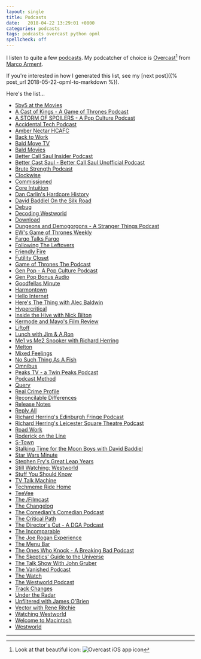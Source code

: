 ```yaml
---
layout: single
title: Podcasts
date:   2018-04-22 13:29:01 +0800
categories: podcasts
tags: podcasts overcast python opml
spellcheck: off
---
```


I listen to quite a few [podcasts](https://en.wikipedia.org/wiki/Podcast). My podcatcher of choice is [Overcast](https://overcast.fm/)[^fn-icon] from [Marco Arment](https://marco.org/).

If you're interested in how I generated this list, see my [next post]({% post_url 2018-05-22-opml-to-markdown %}).

Here's the list...

* [5by5 at the Movies](http://5by5.tv/movies) <a style="color:#fa9b39" href="http://feeds.5by5.tv/movies" itemprop="sameAs"> <i class="fas fa-fw fa-rss-square" aria-hidden="true"></i></a>
* [A Cast of Kings - A Game of Thrones Podcast](http://www.slashfilm.com/) <a style="color:#fa9b39" href="http://feeds.feedburner.com/castofkings" itemprop="sameAs"> <i class="fas fa-fw fa-rss-square" aria-hidden="true"></i></a>
* [A STORM OF SPOILERS - A Pop Culture Podcast](http://stormofspoilers.com/) <a style="color:#fa9b39" href="http://feeds.feedburner.com/AStormOfSpoilers" itemprop="sameAs"> <i class="fas fa-fw fa-rss-square" aria-hidden="true"></i></a>
* [Accidental Tech Podcast](http://atp.fm/) <a style="color:#fa9b39" href="http://atp.fm/episodes?format=rss" itemprop="sameAs"> <i class="fas fa-fw fa-rss-square" aria-hidden="true"></i></a>
* [Amber Nectar HCAFC](http://www.ambernectar.org/) <a style="color:#fa9b39" href="http://feeds.soundcloud.com/users/soundcloud:users:54747069/sounds.rss" itemprop="sameAs"> <i class="fas fa-fw fa-rss-square" aria-hidden="true"></i></a>
* [Back to Work](http://5by5.tv/b2w) <a style="color:#fa9b39" href="http://feeds.5by5.tv/b2w" itemprop="sameAs"> <i class="fas fa-fw fa-rss-square" aria-hidden="true"></i></a>
* [Bald Move TV](http://baldmove.com/category/tv-podcast) <a style="color:#fa9b39" href="http://baldmove.com/feed/ad-free-tv-podcast/" itemprop="sameAs"> <i class="fas fa-fw fa-rss-square" aria-hidden="true"></i></a>
* [Bald Movies](http://baldmove.com/category/bald-movies/) <a style="color:#fa9b39" href="http://baldmove.com/feed/ad-free-bald-movies/" itemprop="sameAs"> <i class="fas fa-fw fa-rss-square" aria-hidden="true"></i></a>
* [Better Call Saul Insider Podcast](http://blogs.amctv.com/better-call-saul/podcasts/) <a style="color:#fa9b39" href="http://movietouch.sony.com.edgesuite.net/podcasts/better_call_saul_v1/better_call_saul_insider_podcast.xml" itemprop="sameAs"> <i class="fas fa-fw fa-rss-square" aria-hidden="true"></i></a>
* [Better Cast Saul - Better Call Saul Unofficial Podcast](http://baldmove.com/category/better-call-saul/) <a style="color:#fa9b39" href="http://baldmove.com/feed/ad-free-better-call-saul/" itemprop="sameAs"> <i class="fas fa-fw fa-rss-square" aria-hidden="true"></i></a>
* [Brute Strength Podcast](http://brutestrength.libsyn.com/podcast) <a style="color:#fa9b39" href="http://brutestrength.libsyn.com/rss" itemprop="sameAs"> <i class="fas fa-fw fa-rss-square" aria-hidden="true"></i></a>
* [Clockwise](https://www.relay.fm/clockwise) <a style="color:#fa9b39" href="https://www.relay.fm/clockwise/feed" itemprop="sameAs"> <i class="fas fa-fw fa-rss-square" aria-hidden="true"></i></a>
* [Commissioned](http://baldmove.com/tag/commissioned/) <a style="color:#fa9b39" href="http://baldmove.com/feed/commissioned/" itemprop="sameAs"> <i class="fas fa-fw fa-rss-square" aria-hidden="true"></i></a>
* [Core Intuition](http://www.coreint.org/) <a style="color:#fa9b39" href="http://coreint.org/podcast.xml/" itemprop="sameAs"> <i class="fas fa-fw fa-rss-square" aria-hidden="true"></i></a>
* [Dan Carlin's Hardcore History](http://www.dancarlin.com/) <a style="color:#fa9b39" href="http://feeds.feedburner.com/dancarlin/history?format=xml" itemprop="sameAs"> <i class="fas fa-fw fa-rss-square" aria-hidden="true"></i></a>
* [David Baddiel On the Silk Road](http://www.discoveryuk.com/shows/david-baddiel-on-the-silk-road/) <a style="color:#fa9b39" href="http://rss.acast.com/davidbaddielonthesilkroad" itemprop="sameAs"> <i class="fas fa-fw fa-rss-square" aria-hidden="true"></i></a>
* [Debug](http://www.imore.com/debug/) <a style="color:#fa9b39" href="http://feeds.feedburner.com/debugshow" itemprop="sameAs"> <i class="fas fa-fw fa-rss-square" aria-hidden="true"></i></a>
* [Decoding Westworld](http://soundcloud.com/decodingwestworld) <a style="color:#fa9b39" href="http://feeds.soundcloud.com/users/soundcloud:users:259871793/sounds.rss" itemprop="sameAs"> <i class="fas fa-fw fa-rss-square" aria-hidden="true"></i></a>
* [Download](https://www.relay.fm/download) <a style="color:#fa9b39" href="https://www.relay.fm/download/feed" itemprop="sameAs"> <i class="fas fa-fw fa-rss-square" aria-hidden="true"></i></a>
* [Dungeons and Demogorgons - A Stranger Things Podcast](http://baldmove.com/category/stranger-things/) <a style="color:#fa9b39" href="http://baldmove.com/feed/ad-free-stranger-things/" itemprop="sameAs"> <i class="fas fa-fw fa-rss-square" aria-hidden="true"></i></a>
* [EW's Game of Thrones Weekly](https://art19.com/shows/ews-game-of-thrones-weekly) <a style="color:#fa9b39" href="http://feeds.feedburner.com/ew-got-pod" itemprop="sameAs"> <i class="fas fa-fw fa-rss-square" aria-hidden="true"></i></a>
* [Fargo Talks Fargo](http://fargotalksfargo.com/) <a style="color:#fa9b39" href="http://fargotalksfargo.com/feed/" itemprop="sameAs"> <i class="fas fa-fw fa-rss-square" aria-hidden="true"></i></a>
* [Following The Leftovers](http://baldmove.com/category/the-leftovers/) <a style="color:#fa9b39" href="http://baldmove.com/feed/ad-free-the-leftovers/" itemprop="sameAs"> <i class="fas fa-fw fa-rss-square" aria-hidden="true"></i></a>
* [Friendly Fire](https://art19.com/shows/friendly-fire) <a style="color:#fa9b39" href="http://feeds.feedburner.com/FriendlyFirePod" itemprop="sameAs"> <i class="fas fa-fw fa-rss-square" aria-hidden="true"></i></a>
* [Futility Closet](https://www.futilitycloset.com/) <a style="color:#fa9b39" href="http://feedpress.me/futilitycloset" itemprop="sameAs"> <i class="fas fa-fw fa-rss-square" aria-hidden="true"></i></a>
* [Game of Thrones The Podcast](http://baldmove.com/category/game-of-thrones/) <a style="color:#fa9b39" href="http://baldmove.com/feed/ad-free-game-of-thrones/" itemprop="sameAs"> <i class="fas fa-fw fa-rss-square" aria-hidden="true"></i></a>
* [Gen Pop - A Pop Culture Podcast](http://genpopshow.com/) <a style="color:#fa9b39" href="http://feeds.soundcloud.com/users/soundcloud:users:272776774/sounds.rss" itemprop="sameAs"> <i class="fas fa-fw fa-rss-square" aria-hidden="true"></i></a>
* [Gen Pop Bonus Audio](https://www.patreon.com/genpopshow) <a style="color:#fa9b39" href="http://feeds.feedburner.com/GenPopBonus" itemprop="sameAs"> <i class="fas fa-fw fa-rss-square" aria-hidden="true"></i></a>
* [Goodfellas Minute](http://goodfellasminute.com/) <a style="color:#fa9b39" href="http://feeds.feedburner.com/goodfellasminute" itemprop="sameAs"> <i class="fas fa-fw fa-rss-square" aria-hidden="true"></i></a>
* [Harmontown](http://www.harmontown.com/) <a style="color:#fa9b39" href="http://feeds.feedburner.com/HarmontownPodcast" itemprop="sameAs"> <i class="fas fa-fw fa-rss-square" aria-hidden="true"></i></a>
* [Hello Internet](http://www.hellointernet.fm/) <a style="color:#fa9b39" href="http://www.hellointernet.fm/podcast?format=rss" itemprop="sameAs"> <i class="fas fa-fw fa-rss-square" aria-hidden="true"></i></a>
* [Here's The Thing with Alec Baldwin](http://www.wnycstudios.org/shows/heresthething) <a style="color:#fa9b39" href="http://feeds.feedburner.com/wnycheresthething" itemprop="sameAs"> <i class="fas fa-fw fa-rss-square" aria-hidden="true"></i></a>
* [Hypercritical](http://5by5.tv/hypercritical) <a style="color:#fa9b39" href="http://feeds.5by5.tv/hypercritical" itemprop="sameAs"> <i class="fas fa-fw fa-rss-square" aria-hidden="true"></i></a>
* [Inside the Hive with Nick Bilton](https://art19.com/shows/inside-the-hive) <a style="color:#fa9b39" href="http://feeds.feedburner.com/inside-the-hive" itemprop="sameAs"> <i class="fas fa-fw fa-rss-square" aria-hidden="true"></i></a>
* [Kermode and Mayo's Film Review](http://www.bbc.co.uk/programmes/b00lvdrj) <a style="color:#fa9b39" href="https://podcasts.files.bbci.co.uk/b00lvdrj.rss" itemprop="sameAs"> <i class="fas fa-fw fa-rss-square" aria-hidden="true"></i></a>
* [Liftoff](https://www.relay.fm/liftoff) <a style="color:#fa9b39" href="https://www.relay.fm/liftoff/feed" itemprop="sameAs"> <i class="fas fa-fw fa-rss-square" aria-hidden="true"></i></a>
* [Lunch with Jim & A.Ron](http://baldmove.com/) <a style="color:#fa9b39" href="http://baldmove.com/feed/lwja" itemprop="sameAs"> <i class="fas fa-fw fa-rss-square" aria-hidden="true"></i></a>
* [Me1 vs Me2 Snooker with Richard Herring](https://www.comedy.co.uk/podcasts/richard_herring_snooker/) <a style="color:#fa9b39" href="http://feeds.feedburner.com/RichardHerringSnooker" itemprop="sameAs"> <i class="fas fa-fw fa-rss-square" aria-hidden="true"></i></a>
* [Melton](http://www.imore.com/donmelton) <a style="color:#fa9b39" href="http://feeds.feedburner.com/meltonshow" itemprop="sameAs"> <i class="fas fa-fw fa-rss-square" aria-hidden="true"></i></a>
* [Mixed Feelings](https://www.relay.fm/mixedfeelings) <a style="color:#fa9b39" href="https://www.relay.fm/mixedfeelings/feed" itemprop="sameAs"> <i class="fas fa-fw fa-rss-square" aria-hidden="true"></i></a>
* [No Such Thing As A Fish](https://audioboom.com/channel/nosuchthingasafish) <a style="color:#fa9b39" href="https://audioboom.com/channels/2399216.rss" itemprop="sameAs"> <i class="fas fa-fw fa-rss-square" aria-hidden="true"></i></a>
* [Omnibus](https://www.omnibusproject.com/) <a style="color:#fa9b39" href="https://feeds.megaphone.fm/omnibus" itemprop="sameAs"> <i class="fas fa-fw fa-rss-square" aria-hidden="true"></i></a>
* [Peaks TV - a Twin Peaks Podcast](http://soundcloud.com/peakstv) <a style="color:#fa9b39" href="http://feeds.soundcloud.com/users/soundcloud:users:306450555/sounds.rss" itemprop="sameAs"> <i class="fas fa-fw fa-rss-square" aria-hidden="true"></i></a>
* [Podcast Method](http://5by5.tv/podcastmethod) <a style="color:#fa9b39" href="http://feeds.5by5.tv/podcastmethod" itemprop="sameAs"> <i class="fas fa-fw fa-rss-square" aria-hidden="true"></i></a>
* [Query](https://www.relay.fm/query) <a style="color:#fa9b39" href="https://www.relay.fm/query/feed" itemprop="sameAs"> <i class="fas fa-fw fa-rss-square" aria-hidden="true"></i></a>
* [Real Crime Profile](http://wondery.com/realcrimeprofile) <a style="color:#fa9b39" href="https://rss.art19.com/real-crime-profile-wondery" itemprop="sameAs"> <i class="fas fa-fw fa-rss-square" aria-hidden="true"></i></a>
* [Reconcilable Differences](https://www.relay.fm/rd) <a style="color:#fa9b39" href="https://www.relay.fm/rd/feed" itemprop="sameAs"> <i class="fas fa-fw fa-rss-square" aria-hidden="true"></i></a>
* [Release Notes](https://releasenotes.tv/) <a style="color:#fa9b39" href="https://releasenotes.tv/feed/podcast/" itemprop="sameAs"> <i class="fas fa-fw fa-rss-square" aria-hidden="true"></i></a>
* [Reply All](http://gimletmedia.com/shows/reply-all) <a style="color:#fa9b39" href="http://feeds.gimletmedia.com/hearreplyall" itemprop="sameAs"> <i class="fas fa-fw fa-rss-square" aria-hidden="true"></i></a>
* [Richard Herring's Edinburgh Fringe Podcast](https://www.comedy.co.uk/podcasts/richard_herring_edinburgh/) <a style="color:#fa9b39" href="http://feeds.feedburner.com/RichardHerringEdinburghPodcast" itemprop="sameAs"> <i class="fas fa-fw fa-rss-square" aria-hidden="true"></i></a>
* [Richard Herring's Leicester Square Theatre Podcast](https://www.comedy.co.uk/podcasts/richard_herring_lst_podcast/) <a style="color:#fa9b39" href="http://feeds.feedburner.com/RichardHerringLSTPodcast" itemprop="sameAs"> <i class="fas fa-fw fa-rss-square" aria-hidden="true"></i></a>
* [Road Work](http://5by5.tv/roadwork) <a style="color:#fa9b39" href="http://feeds.5by5.tv/roadwork" itemprop="sameAs"> <i class="fas fa-fw fa-rss-square" aria-hidden="true"></i></a>
* [Roderick on the Line](http://www.merlinmann.com/roderick/) <a style="color:#fa9b39" href="http://feeds.feedburner.com/RoderickOnTheLine" itemprop="sameAs"> <i class="fas fa-fw fa-rss-square" aria-hidden="true"></i></a>
* [S-Town](https://stownpodcast.org/) <a style="color:#fa9b39" href="http://feeds.stownpodcast.org/stownpodcast" itemprop="sameAs"> <i class="fas fa-fw fa-rss-square" aria-hidden="true"></i></a>
* [Stalking Time for the Moon Boys with David Baddiel](http://www.acast.com/stalkingtimeforthemoonboys) <a style="color:#fa9b39" href="https://rss.acast.com/stalkingtimeforthemoonboys" itemprop="sameAs"> <i class="fas fa-fw fa-rss-square" aria-hidden="true"></i></a>
* [Star Wars Minute](http://www.starwarsminute.com/) <a style="color:#fa9b39" href="https://rss.art19.com/star-wars-minute" itemprop="sameAs"> <i class="fas fa-fw fa-rss-square" aria-hidden="true"></i></a>
* [Stephen Fry's Great Leap Years](http://stephenfry.com/greatleapyears) <a style="color:#fa9b39" href="https://rss.acast.com/greatleapyears" itemprop="sameAs"> <i class="fas fa-fw fa-rss-square" aria-hidden="true"></i></a>
* [Still Watching: Westworld](https://www.vanityfair.com/hollywood) <a style="color:#fa9b39" href="http://feeds.megaphone.fm/PPY3889133426" itemprop="sameAs"> <i class="fas fa-fw fa-rss-square" aria-hidden="true"></i></a>
* [Stuff You Should Know](https://www.howstuffworks.com/) <a style="color:#fa9b39" href="https://feeds.megaphone.fm/stuffyoushouldknow" itemprop="sameAs"> <i class="fas fa-fw fa-rss-square" aria-hidden="true"></i></a>
* [TV Talk Machine](https://www.theincomparable.com/tvtm/) <a style="color:#fa9b39" href="http://feeds.theincomparable.com/tvtm" itemprop="sameAs"> <i class="fas fa-fw fa-rss-square" aria-hidden="true"></i></a>
* [Techmeme Ride Home](https://www.techmeme.com/) <a style="color:#fa9b39" href="http://feeds.feedburner.com/TechmemeRideHome" itemprop="sameAs"> <i class="fas fa-fw fa-rss-square" aria-hidden="true"></i></a>
* [TeeVee](https://www.theincomparable.com/teevee/) <a style="color:#fa9b39" href="HTTP://feeds.theincomparable.com/teevee" itemprop="sameAs"> <i class="fas fa-fw fa-rss-square" aria-hidden="true"></i></a>
* [The /Filmcast](http://www.slashfilm.com/filmcast) <a style="color:#fa9b39" href="http://feeds.feedburner.com/filmcast" itemprop="sameAs"> <i class="fas fa-fw fa-rss-square" aria-hidden="true"></i></a>
* [The Changelog](http://changelog.fm/) <a style="color:#fa9b39" href="https://changelog.com/podcast/feed" itemprop="sameAs"> <i class="fas fa-fw fa-rss-square" aria-hidden="true"></i></a>
* [The Comedian's Comedian Podcast](http://www.podtrac.com/pts/redirect.mp3/www.comedianscomedian.com/) <a style="color:#fa9b39" href="http://stuartgoldsmith.podbean.com/feed/" itemprop="sameAs"> <i class="fas fa-fw fa-rss-square" aria-hidden="true"></i></a>
* [The Critical Path](http://5by5.tv/criticalpath) <a style="color:#fa9b39" href="http://feeds.5by5.tv/criticalpath" itemprop="sameAs"> <i class="fas fa-fw fa-rss-square" aria-hidden="true"></i></a>
* [The Director's Cut - A DGA Podcast](http://www.dga.org/Craft/Podcast.aspx) <a style="color:#fa9b39" href="http://feeds.soundcloud.com/users/soundcloud:users:87851010/sounds.rss" itemprop="sameAs"> <i class="fas fa-fw fa-rss-square" aria-hidden="true"></i></a>
* [The Incomparable](https://www.theincomparable.com/theincomparable/) <a style="color:#fa9b39" href="http://feeds.theincomparable.com/theincomparable" itemprop="sameAs"> <i class="fas fa-fw fa-rss-square" aria-hidden="true"></i></a>
* [The Joe Rogan Experience](http://blog.joerogan.net/) <a style="color:#fa9b39" href="http://joeroganexp.joerogan.libsynpro.com/rss" itemprop="sameAs"> <i class="fas fa-fw fa-rss-square" aria-hidden="true"></i></a>
* [The Menu Bar](http://www.themenu.bar/) <a style="color:#fa9b39" href="http://www.themenu.bar/show?format=rss" itemprop="sameAs"> <i class="fas fa-fw fa-rss-square" aria-hidden="true"></i></a>
* [The Ones Who Knock - A Breaking Bad Podcast](http://www.slashfilm.com/) <a style="color:#fa9b39" href="http://feeds.feedburner.com/theoneswhoknock" itemprop="sameAs"> <i class="fas fa-fw fa-rss-square" aria-hidden="true"></i></a>
* [The Skeptics' Guide to the Universe](http://www.theskepticsguide.org/podcast/sgu) <a style="color:#fa9b39" href="https://feed.theskepticsguide.org/feed/rss.aspx?feed=sgu" itemprop="sameAs"> <i class="fas fa-fw fa-rss-square" aria-hidden="true"></i></a>
* [The Talk Show With John Gruber](https://daringfireball.net/thetalkshow) <a style="color:#fa9b39" href="https://daringfireball.net/thetalkshow/rss" itemprop="sameAs"> <i class="fas fa-fw fa-rss-square" aria-hidden="true"></i></a>
* [The Vanished Podcast](http://thevanishedpodcast.com/) <a style="color:#fa9b39" href="https://rss.art19.com/the-vanished-podcast-wondery" itemprop="sameAs"> <i class="fas fa-fw fa-rss-square" aria-hidden="true"></i></a>
* [The Watch](http://theringer.com/) <a style="color:#fa9b39" href="http://feeds.feedburner.com/thewatchpod" itemprop="sameAs"> <i class="fas fa-fw fa-rss-square" aria-hidden="true"></i></a>
* [The Westworld Podcast](http://apple.co/2dxjZTo) <a style="color:#fa9b39" href="http://feeds.soundcloud.com/users/soundcloud:users:250003597/sounds.rss" itemprop="sameAs"> <i class="fas fa-fw fa-rss-square" aria-hidden="true"></i></a>
* [Track Changes](http://trackchanges.libsyn.com/podcast) <a style="color:#fa9b39" href="http://trackchanges.libsyn.com/rss" itemprop="sameAs"> <i class="fas fa-fw fa-rss-square" aria-hidden="true"></i></a>
* [Under the Radar](https://www.relay.fm/radar) <a style="color:#fa9b39" href="https://www.relay.fm/radar/feed" itemprop="sameAs"> <i class="fas fa-fw fa-rss-square" aria-hidden="true"></i></a>
* [Unfiltered with James O'Brien](http://www.joe.co.uk/unfiltered) <a style="color:#fa9b39" href="http://feeds.soundcloud.com/users/soundcloud:users:334433730/sounds.rss" itemprop="sameAs"> <i class="fas fa-fw fa-rss-square" aria-hidden="true"></i></a>
* [Vector with Rene Ritchie](https://www.imore.com/vector) <a style="color:#fa9b39" href="http://vector.libsyn.com/rss" itemprop="sameAs"> <i class="fas fa-fw fa-rss-square" aria-hidden="true"></i></a>
* [Watching Westworld](http://baldmove.com/category/westworld/) <a style="color:#fa9b39" href="http://baldmove.com/feed/ad-free-westworld/" itemprop="sameAs"> <i class="fas fa-fw fa-rss-square" aria-hidden="true"></i></a>
* [Welcome to Macintosh](https://www.macintosh.fm/episodes/) <a style="color:#fa9b39" href="https://macintoshfm.squarespace.com/episodes?format=rss" itemprop="sameAs"> <i class="fas fa-fw fa-rss-square" aria-hidden="true"></i></a>
* [Westworld](https://shatontv.com/category/westworld/) <a style="color:#fa9b39" href="http://shatontv.libsyn.com/rss" itemprop="sameAs"> <i class="fas fa-fw fa-rss-square" aria-hidden="true"></i></a>

***

[^fn-icon]: Look at that beautiful icon: <img data-src="/assets/images/small-overcast.png" class="lazyload blur-up" alt="Overcast iOS app icon"/>